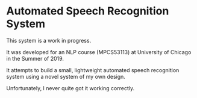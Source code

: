 # Automated Speech Recognition System

This system is a work in progress.

It was developed for an NLP course (MPCS53113) at University of Chicago in the Summer of 2019.

It attempts to build a small, lightweight automated speech recognition system using a novel system of my own design.

Unfortunately, I never quite got it working correctly.
